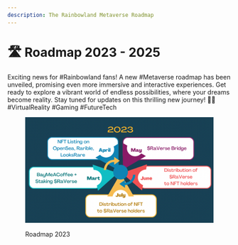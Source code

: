 ```yaml
---
description: The Rainbowland Metaverse Roadmap
---
```


# 🛣 Roadmap 2023 - 2025

Exciting news for #Rainbowland fans! A new #Metaverse roadmap has been unveiled, promising even more immersive and interactive experiences. Get ready to explore a vibrant world of endless possibilities, where your dreams become reality. Stay tuned for updates on this thrilling new journey! 🌈✨ #VirtualReality #Gaming #FutureTech

<figure><img src="../.gitbook/assets/FCCA6738-06B2-4152-8ACA-D2E0DD34B563.png" alt=""><figcaption><p>Roadmap 2023</p></figcaption></figure>
